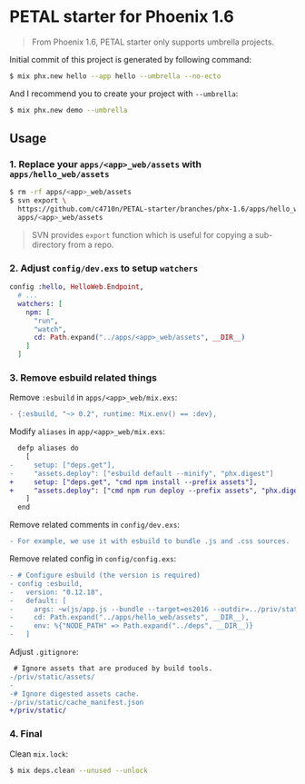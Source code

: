 # PETAL starter for Phoenix 1.6

> From Phoenix 1.6, PETAL starter only supports umbrella projects.

Initial commit of this project is generated by following command:

```sh
$ mix phx.new hello --app hello --umbrella --no-ecto
```

And I recommend you to create your project with `--umbrella`:

```sh
$ mix phx.new demo --umbrella
```

## Usage

### 1. Replace your `apps/<app>_web/assets` with `apps/hello_web/assets`

```sh
$ rm -rf apps/<app>_web/assets
$ svn export \
  https://github.com/c4710n/PETAL-starter/branches/phx-1.6/apps/hello_web/assets \
  apps/<app>_web/assets
```

> SVN provides `export` function which is useful for copying a sub-directory from a repo.

### 2. Adjust `config/dev.exs` to setup `watchers`

```elixir
config :hello, HelloWeb.Endpoint,
  # ...
  watchers: [
    npm: [
      "run",
      "watch",
      cd: Path.expand("../apps/<app>_web/assets", __DIR__)
    ]
  ]
```

### 3. Remove esbuild related things

Remove `:esbuild` in `apps/<app>_web/mix.exs`:

```diff
- {:esbuild, "~> 0.2", runtime: Mix.env() == :dev},
```

Modify `aliases` in `app/<app>_web/mix.exs`:

```diff
  defp aliases do
    [
-     setup: ["deps.get"],
-     "assets.deploy": ["esbuild default --minify", "phx.digest"]
+     setup: ["deps.get", "cmd npm install --prefix assets"],
+     "assets.deploy": ["cmd npm run deploy --prefix assets", "phx.digest"]
    ]
  end
```

Remove related comments in `config/dev.exs`:

```diff
- For example, we use it with esbuild to bundle .js and .css sources.
```

Remove related config in `config/config.exs`:

```diff
- # Configure esbuild (the version is required)
- config :esbuild,
-   version: "0.12.18",
-   default: [
-     args: ~w(js/app.js --bundle --target=es2016 --outdir=../priv/static/assets),
-     cd: Path.expand("../apps/hello_web/assets", __DIR__),
-     env: %{"NODE_PATH" => Path.expand("../deps", __DIR__)}
-   ]
```

Adjust `.gitignore`:

```diff
 # Ignore assets that are produced by build tools.
-/priv/static/assets/
-
-# Ignore digested assets cache.
-/priv/static/cache_manifest.json
+/priv/static/
```

### 4. Final

Clean `mix.lock`:

```sh
$ mix deps.clean --unused --unlock
```
